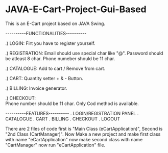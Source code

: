 # JAVA-E-Cart-Project-Gui-Based

This is an E-Cart project based on JAVA Swing.

----------FUNCTIONALITIES----------

.) LOGIN:
   Firt you have to register yourself.

.) REGISTRATION:
   Email should use special char like "@".
   Password should be atleast 8 char.
   Phone numeber should be 11 char.

.) CATALOGUE:
   Add to cart / Remove from cart.

.) CART:
   Quantity setter + & - Button.

.) BILLING:
   Invoice generator.

.) CHECKOUT:  
   Phone number should be 11 char.
   Only Cod method is available.

----------FEATURES----------
. LOGIN/REGISTRATION PANEL
. CATALOGUE
. CART 
. BILLING
. CHECKOUT
. LOGOUT

There are 2 files of code first is "Main Class (eCartApplication)", Second is "2nd Class (CartManager)". Now Make a new project and make first class with name "eCartApplication" now make second class with name "CartManager" now run "eCartApplication" file.
